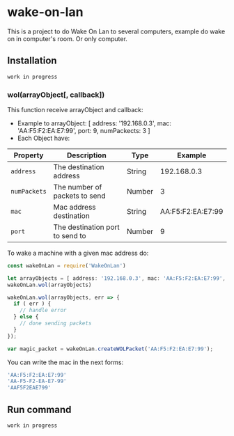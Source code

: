 # wake-on-lan
This is a project to do Wake On Lan to several computers, example do wake on in computer's room. Or only computer.

## Installation
````bash
work in progress
````

### wol(arrayObject[, callback])
This function receive arrayObject and callback:
* Example to arrayObject: [ address: '192.168.0.3', mac: 'AA:F5:F2:EA:E7:99', port: 9, numPackects: 3 ]
* Each Object have:

| Property | Description | Type | Example |
| --- | --- | --- | --- |
| `address` | The destination address | String | 192.168.0.3 |
| `numPackets` | The number of packets to send | Number | 3 |
| `mac` | Mac address destination | String | AA:F5:F2:EA:E7:99 |
| `port` | The destination port to send to | Number | 9 |

To wake a machine with a given mac address do:
````js
const wakeOnLan = require('WakeOnLan')

let arrayObjects = [ address: '192.168.0.3', mac: 'AA:F5:F2:EA:E7:99', port: 9, numPackects: 3 ]
wakeOnLan.wol(arrayObjects)

wakeOnLan.wol(arrayObjects, err => {
  if ( err ) {
    // handle error
  } else {
    // done sending packets
  }
});

var magic_packet = wakeOnLan.createWOLPacket('AA:F5:F2:EA:E7:99');
````

You can write the mac in the next forms:

````js
'AA:F5:F2:EA:E7:99'
'AA-F5-F2-EA-E7-99'
'AAF5F2EAE799'
````

## Run command
````bash
work in progress
````
